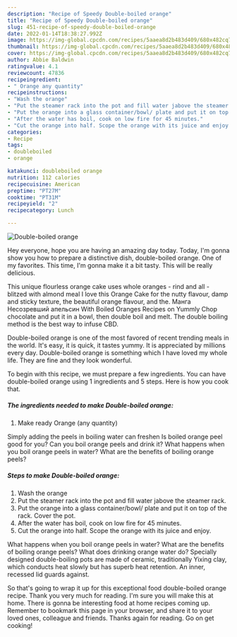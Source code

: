 ```yaml
---
description: "Recipe of Speedy Double-boiled orange"
title: "Recipe of Speedy Double-boiled orange"
slug: 451-recipe-of-speedy-double-boiled-orange
date: 2022-01-14T18:38:27.992Z
image: https://img-global.cpcdn.com/recipes/5aaea8d2b483d409/680x482cq70/double-boiled-orange-recipe-main-photo.jpg
thumbnail: https://img-global.cpcdn.com/recipes/5aaea8d2b483d409/680x482cq70/double-boiled-orange-recipe-main-photo.jpg
cover: https://img-global.cpcdn.com/recipes/5aaea8d2b483d409/680x482cq70/double-boiled-orange-recipe-main-photo.jpg
author: Abbie Baldwin
ratingvalue: 4.1
reviewcount: 47836
recipeingredient:
- " Orange any quantity"
recipeinstructions:
- "Wash the orange"
- "Put the steamer rack into the pot and fill water jabove the steamer rack."
- "Put the orange into a glass container/bowl/ plate and put it on top of the rack. Cover the pot."
- "After the water has boil, cook on low fire for 45 minutes."
- "Cut the orange into half. Scope the orange with its juice and enjoy."
categories:
- Recipe
tags:
- doubleboiled
- orange

katakunci: doubleboiled orange 
nutrition: 112 calories
recipecuisine: American
preptime: "PT27M"
cooktime: "PT31M"
recipeyield: "2"
recipecategory: Lunch

---
```



![Double-boiled orange](https://img-global.cpcdn.com/recipes/5aaea8d2b483d409/680x482cq70/double-boiled-orange-recipe-main-photo.jpg)

Hey everyone, hope you are having an amazing day today. Today, I'm gonna show you how to prepare a distinctive dish, double-boiled orange. One of my favorites. This time, I'm gonna make it a bit tasty. This will be really delicious.

This unique flourless orange cake uses whole oranges - rind and all - blitzed with almond meal I love this Orange Cake for the nutty flavour, damp and sticky texture, the beautiful orange flavour, and the. Манга Несозревший апельсин With Boiled Oranges Recipes on Yummly Chop chocolate and put it in a bowl, then double boil and melt. The double boiling method is the best way to infuse CBD.

Double-boiled orange is one of the most favored of recent trending meals in the world. It's easy, it is quick, it tastes yummy. It is appreciated by millions every day. Double-boiled orange is something which I have loved my whole life. They are fine and they look wonderful.


To begin with this recipe, we must prepare a few ingredients. You can have double-boiled orange using 1 ingredients and 5 steps. Here is how you cook that.

<!--inarticleads1-->

##### The ingredients needed to make Double-boiled orange:

1. Make ready  Orange (any quantity)


Simply adding the peels in boiling water can freshen Is boiled orange peel good for you? Can you boil orange peels and drink it? What happens when you boil orange peels in water? What are the benefits of boiling orange peels? 

<!--inarticleads2-->

##### Steps to make Double-boiled orange:

1. Wash the orange
1. Put the steamer rack into the pot and fill water jabove the steamer rack.
1. Put the orange into a glass container/bowl/ plate and put it on top of the rack. Cover the pot.
1. After the water has boil, cook on low fire for 45 minutes.
1. Cut the orange into half. Scope the orange with its juice and enjoy.


What happens when you boil orange peels in water? What are the benefits of boiling orange peels? What does drinking orange water do? Specially designed double-boiling pots are made of ceramic, traditionally Yixing clay, which conducts heat slowly but has superb heat retention. An inner, recessed lid guards against. 

So that's going to wrap it up for this exceptional food double-boiled orange recipe. Thank you very much for reading. I'm sure you will make this at home. There is gonna be interesting food at home recipes coming up. Remember to bookmark this page in your browser, and share it to your loved ones, colleague and friends. Thanks again for reading. Go on get cooking!
